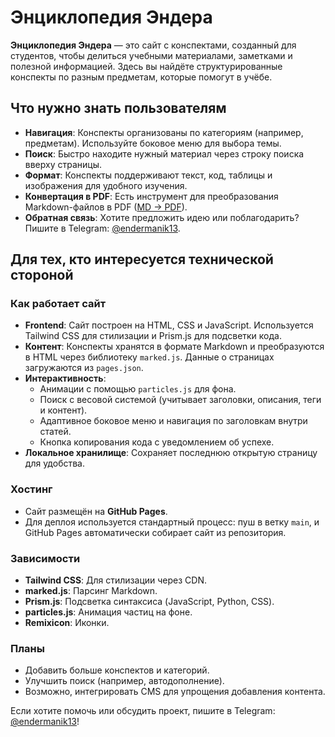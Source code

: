# Энциклопедия Эндера

**Энциклопедия Эндера** — это сайт с конспектами, созданный для студентов, чтобы делиться учебными материалами, заметками и полезной информацией. Здесь вы найдёте структурированные конспекты по разным предметам, которые помогут в учёбе.

## Что нужно знать пользователям

- **Навигация**: Конспекты организованы по категориям (например, предметам). Используйте боковое меню для выбора темы.
- **Поиск**: Быстро находите нужный материал через строку поиска вверху страницы.
- **Формат**: Конспекты поддерживают текст, код, таблицы и изображения для удобного изучения.
- **Конвертация в PDF**: Есть инструмент для преобразования Markdown-файлов в PDF ([MD -> PDF](https://endermanik13.github.io/importer/)).
- **Обратная связь**: Хотите предложить идею или поблагодарить? Пишите в Telegram: [@endermanik13](https://t.me/endermanik13).


## Для тех, кто интересуется технической стороной

### Как работает сайт
- **Frontend**: Сайт построен на HTML, CSS и JavaScript. Используется Tailwind CSS для стилизации и Prism.js для подсветки кода.
- **Контент**: Конспекты хранятся в формате Markdown и преобразуются в HTML через библиотеку `marked.js`. Данные о страницах загружаются из `pages.json`.
- **Интерактивность**:
  - Анимации с помощью `particles.js` для фона.
  - Поиск с весовой системой (учитывает заголовки, описания, теги и контент).
  - Адаптивное боковое меню и навигация по заголовкам внутри статей.
  - Кнопка копирования кода с уведомлением об успехе.
- **Локальное хранилище**: Сохраняет последнюю открытую страницу для удобства.

### Хостинг
- Сайт размещён на **GitHub Pages**.
- Для деплоя используется стандартный процесс: пуш в ветку `main`, и GitHub Pages автоматически собирает сайт из репозитория.

### Зависимости
- **Tailwind CSS**: Для стилизации через CDN.
- **marked.js**: Парсинг Markdown.
- **Prism.js**: Подсветка синтаксиса (JavaScript, Python, CSS).
- **particles.js**: Анимация частиц на фоне.
- **Remixicon**: Иконки.

### Планы
- Добавить больше конспектов и категорий.
- Улучшить поиск (например, автодополнение).
- Возможно, интегрировать CMS для упрощения добавления контента.

Если хотите помочь или обсудить проект, пишите в Telegram: [@endermanik13](https://t.me/endermanik13)!
